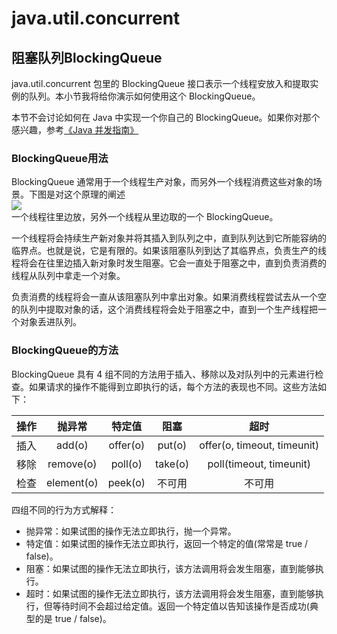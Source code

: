 # java.util.concurrent

## 阻塞队列BlockingQueue

java.util.concurrent 包里的 BlockingQueue 接口表示一个线程安放入和提取实例的队列。本小节我将给你演示如何使用这个 BlockingQueue。<br/>

本节不会讨论如何在 Java 中实现一个你自己的 BlockingQueue。如果你对那个感兴趣，参考[《Java 并发指南》](http://tutorials.jenkov.com/java-concurrency/index.html)<br/>

### BlockingQueue用法
BlockingQueue 通常用于一个线程生产对象，而另外一个线程消费这些对象的场景。下图是对这个原理的阐述<br/>
![](https://img-blog.csdn.net/20150302184203260?watermark/2/text/aHR0cDovL2Jsb2cuY3Nkbi5uZXQvZGVmb25kcw==/font/5a6L5L2T/fontsize/400/fill/I0JBQkFCMA==/dissolve/70/gravity/Center)<br/>
一个线程往里边放，另外一个线程从里边取的一个 BlockingQueue。<br/>

一个线程将会持续生产新对象并将其插入到队列之中，直到队列达到它所能容纳的临界点。也就是说，它是有限的。如果该阻塞队列到达了其临界点，负责生产的线程将会在往里边插入新对象时发生阻塞。它会一直处于阻塞之中，直到负责消费的线程从队列中拿走一个对象。<br/>

负责消费的线程将会一直从该阻塞队列中拿出对象。如果消费线程尝试去从一个空的队列中提取对象的话，这个消费线程将会处于阻塞之中，直到一个生产线程把一个对象丢进队列。<br/>

### BlockingQueue的方法
BlockingQueue 具有 4 组不同的方法用于插入、移除以及对队列中的元素进行检查。如果请求的操作不能得到立即执行的话，每个方法的表现也不同。这些方法如下：<br/>

|操作	|抛异常	   |特定值		|阻塞	|超时 						 |
|:-----:|:-----:   |:----------:|:-----:|:--------------------------:|
|插入	|add(o)	   |offer(o)	|put(o)	|offer(o, timeout, timeunit) |
|移除	|remove(o) |poll(o)		|take(o)|poll(timeout, timeunit)	 |
|检查	|element(o)|peek(o)		|不可用	|不可用						 |

四组不同的行为方式解释：<br/>

* 抛异常：如果试图的操作无法立即执行，抛一个异常。<br/>
* 特定值：如果试图的操作无法立即执行，返回一个特定的值(常常是 true / false)。<br/>
* 阻塞：如果试图的操作无法立即执行，该方法调用将会发生阻塞，直到能够执行。<br/>
* 超时：如果试图的操作无法立即执行，该方法调用将会发生阻塞，直到能够执行，但等待时间不会超过给定值。返回一个特定值以告知该操作是否成功(典型的是 true / false)。<br/>
